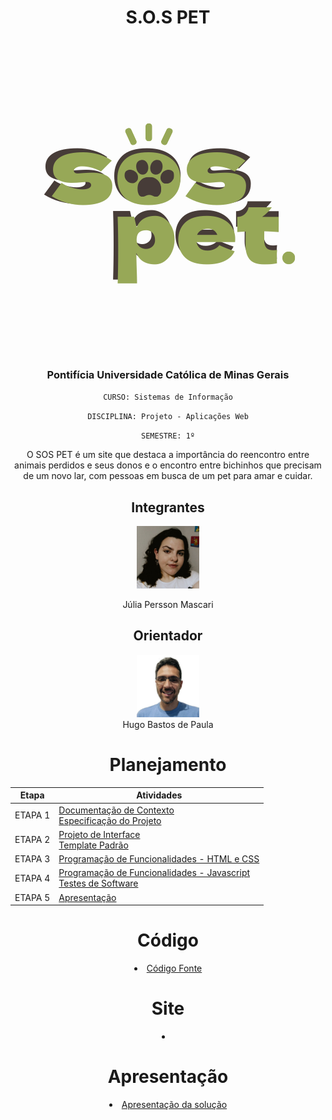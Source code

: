 <div align="center">

<h1>S.O.S PET</h1>

<img src="docs/img/logoprincipal.png">

<h3>Pontifícia Universidade Católica de Minas Gerais</h3> 

`CURSO: Sistemas de Informação`

`DISCIPLINA: Projeto - Aplicações Web`

`SEMESTRE: 1º`

O SOS PET é um site que destaca a importância do reencontro entre animais perdidos e seus donos e o encontro entre bichinhos que precisam de um novo lar, com pessoas em busca de um pet para amar e cuidar.

<div align="center">
  
## Integrantes
<a href="https://github.com/juliamascari" title="Júlia Persson Mascari" rel="nofollow"><img src="docs/img/eu.jpeg" alt="logo" data-canonical-src="https://github.com/juliamascari" width="100vw"/></a> 

Júlia Persson Mascari

## Orientador
<a href="https://github.com/hugodepaula" title="Hugo Bastos De Paula" rel="nofollow"><img src="docs/img/prof.jpg" alt="logo" data-canonical-src="https://github.com/hugodepaula" width="100vw"/></a><br>
Hugo Bastos de Paula

# Planejamento

| Etapa         | Atividades |
|  :----:   | ----------- |
| ETAPA 1         |[Documentação de Contexto](docs/context.md) <br> [Especificação do Projeto](docs/especification.md) |
| ETAPA 2         |[Projeto de Interface](docs/interface.md) <br> [Template Padrão](docs/template.md) |
| ETAPA 3         |[Programação de Funcionalidades - HTML e CSS](docs/development.md) |
| ETAPA 4        |[Programação de Funcionalidades - Javascript](docs/development.md) <br> [Testes de Software ](docs/tests.md) |
| ETAPA 5         | [Apresentação](presentation/README.md) |

# Código

<li><a href="src/src.md"> Código Fonte</a></li>

# Site

<li><a href="https://livredata.com.br/sospet/" title="Acesse o Site do Projeto"></a></li>

# Apresentação

<li><a href="presentation/README.md"> Apresentação da solução</a></li>
